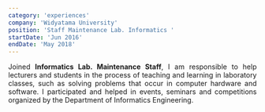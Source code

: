 ```yaml
---
category: 'experiences'
company: 'Widyatama University'
position: 'Staff Maintenance Lab. Informatics '
startDate: 'Jun 2016'
endDate: 'May 2018'
---
```

<p style="text-align: justify;">
Joined <b>Informatics Lab. Maintenance Staff</b>, I am responsible to help lecturers and students in the process of teaching and learning in laboratory classes, such as solving problems that occur in computer hardware and software. I participated and helped in events, seminars and competitions organized by the Department of Informatics Engineering.</p>


